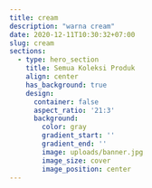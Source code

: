 ```yaml
---
title: cream
description: "warna cream"
date: 2020-12-11T10:30:32+07:00
slug: cream
sections:
  - type: hero_section
    title: Semua Koleksi Produk
    align: center
    has_background: true
    design:
      container: false
      aspect_ratio: '21:3'
      background:
        color: gray
        gradient_start: ''
        gradient_end: ''
        image: uploads/banner.jpg
        image_size: cover
        image_position: center
---
```


